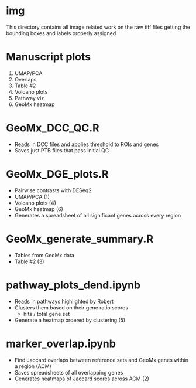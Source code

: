 # img 
This directory contains all image related work on the raw tiff files getting the bounding boxes and labels properly assigned 

# Manuscript plots
1. UMAP/PCA
2. Overlaps
3. Table #2
4. Volcano plots
5. Pathway viz
6. GeoMx heatmap

# GeoMx_DCC_QC.R
* Reads in DCC files and applies threshold to ROIs and genes 
* Saves just PTB files that pass initial QC

# GeoMx_DGE_plots.R
* Pairwise contrasts with DESeq2
* UMAP/PCA (1)
* Volcano plots (4)
* GeoMx heatmap (6)
* Generates a spreadsheet of all significant genes across every region

# GeoMx_generate_summary.R
* Tables from GeoMx data
* Table #2 (3)

# pathway_plots_dend.ipynb
* Reads in pathways highlighted by Robert
* Clusters them based on their gene ratio scores
  * hits / total gene set
* Generate a heatmap ordered by clustering (5)

# marker_overlap.ipynb
* Find Jaccard overlaps between reference sets and GeoMx genes within a region (ACM)
* Saves spreadsheets of all overlapping genes
* Generates heatmaps of Jaccard scores across ACM (2)
